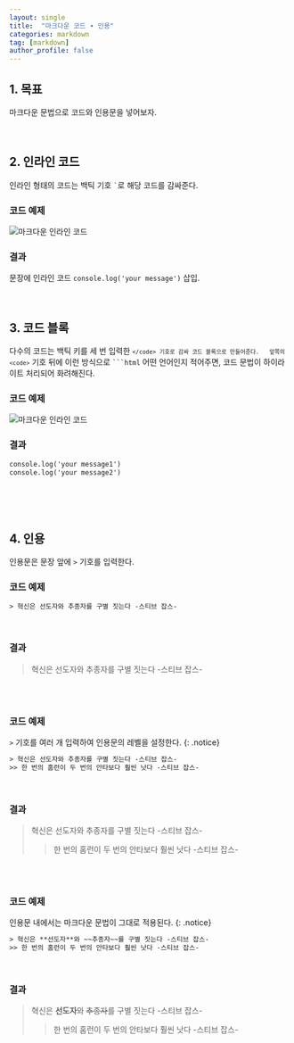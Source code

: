 ```yaml
---
layout: single
title:  "마크다운 코드 ∙ 인용"
categories: markdown
tag: [markdown]
author_profile: false
---
```


## 1. 목표
마크다운 문법으로 코드와 인용문을 넣어보자.
<br>
<br>
<br>



## 2. 인라인 코드
인라인 형태의 코드는 백틱 기호 <code>`</code>로 해당 코드를 감싸준다.
<br>

### 코드 예제
![마크다운 인라인 코드](https://drive.google.com/uc?export=view&id=13t12S-feXbS7dKLsudaC4btijzyJM2Sl)
<br>

### 결과
문장에 인라인 코드 `console.log('your message')` 삽입.
<br>
<br>
<br>



## 3. 코드 블록
다수의 코드는 백틱 키를 세 번 입력한 <code>```</code> 기호로 감싸 코드 블록으로 만들어준다.  
앞쪽의 <code>```</code> 기호 뒤에 이런 방식으로 <code>```html</code> 어떤 언어인지 적어주면, 코드 문법이 하이라이트 처리되어 화려해진다.
<br>

### 코드 예제
![마크다운 인라인 코드](https://drive.google.com/uc?export=view&id=1B93dCGSvD5yl7d-1eackGEi4kHRLdL2L)
<br>

### 결과
```html
console.log('your message1')  
console.log('your message2')
```
<br>
<br>
<br>



## 4. 인용
인용문은 문장 앞에 <code>></code> 기호를 입력한다.
<br>

### 코드 예제
```html
> 혁신은 선도자와 추종자를 구별 짓는다 -스티브 잡스-
```
<br>

### 결과
> 혁신은 선도자와 추종자를 구별 짓는다 -스티브 잡스-

<br>
<br>

### 코드 예제
<code>></code> 기호를 여러 개 입력하여 인용문의 레벨을 설정한다.
{: .notice}

```html
> 혁신은 선도자와 추종자를 구별 짓는다 -스티브 잡스-
>> 한 번의 홈런이 두 번의 안타보다 훨씬 낫다 -스티브 잡스-
```
<br>

### 결과
> 혁신은 선도자와 추종자를 구별 짓는다 -스티브 잡스-
>> 한 번의 홈런이 두 번의 안타보다 훨씬 낫다 -스티브 잡스-

<br>
<br>

### 코드 예제
인용문 내에서는 마크다운 문법이 그대로 적용된다.
{: .notice}

```html
> 혁신은 **선도자**와 ~~추종자~~를 구별 짓는다 -스티브 잡스-
>> 한 번의 홈런이 두 번의 안타보다 훨씬 낫다 -스티브 잡스-
```
<br>

### 결과
> 혁신은 **선도자**와 ~~추종자~~를 구별 짓는다 -스티브 잡스-
>> 한 번의 홈런이 두 번의 안타보다 훨씬 낫다 -스티브 잡스-
